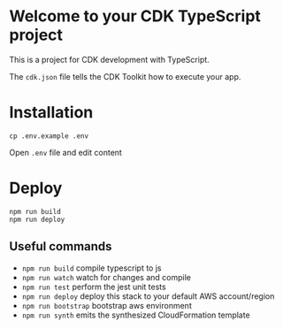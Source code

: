 # Welcome to your CDK TypeScript project

This is a project for CDK development with TypeScript.

The `cdk.json` file tells the CDK Toolkit how to execute your app.

# Installation

```
cp .env.example .env
```

Open ```.env``` file and edit content

# Deploy

```
npm run build
npm run deploy
```

## Useful commands

* `npm run build`       compile typescript to js
* `npm run watch`       watch for changes and compile
* `npm run test`        perform the jest unit tests
* `npm run deploy`      deploy this stack to your default AWS account/region
* `npm run bootstrap`   bootstrap aws environment
* `npm run synth`       emits the synthesized CloudFormation template
